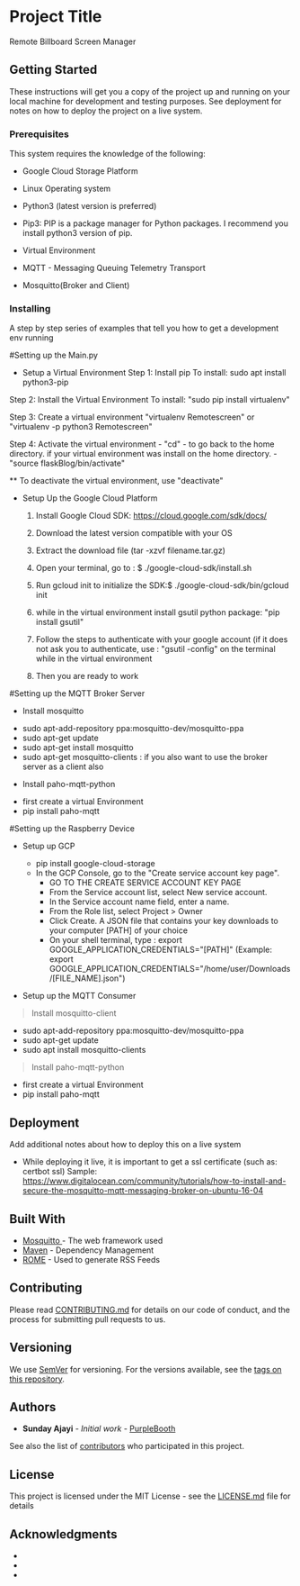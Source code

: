 # Project Title
Remote Billboard Screen Manager
## Getting Started

These instructions will get you a copy of the project up and running on your local machine for development and testing purposes. See deployment for notes on how to deploy the project on a live system.

### Prerequisites
This system requires the knowledge of the following:
- Google Cloud Storage Platform
     
- Linux Operating system
- Python3 (latest version is preferred)
- Pip3: PIP is a package manager for Python packages. I recommend you install python3 version of pip.

- Virtual Environment
- MQTT - Messaging Queuing Telemetry Transport
- Mosquitto(Broker and Client)



### Installing

A step by step series of examples that tell you how to get a development env running

#Setting up the Main.py
* Setup a Virtual Environment
Step 1: Install pip 
    To install: sudo apt install python3-pip

Step 2: Install the Virtual Environment
    To install: "sudo pip install virtualenv" 

Step 3: Create a virtual environment
    "virtualenv Remotescreen" or "virtualenv -p python3 Remotescreen"

Step 4: Activate the virtual environment
    - "cd" - to go back to the home directory. if your virtual environment was install on the    home directory.
    - "source flaskBlog/bin/activate"

** To deactivate the virtual environment, use "deactivate" 

* Setup Up the Google Cloud Platform 
    1. Install Google Cloud SDK: https://cloud.google.com/sdk/docs/

    2. Download the latest version compatible with your OS

    3. Extract the download file (tar -xzvf  filename.tar.gz)

    4. Open your terminal, go to : $ ./google-cloud-sdk/install.sh

    5. Run gcloud init to initialize the SDK:$ ./google-cloud-sdk/bin/gcloud init

    6. while in the virtual environment install gsutil python package: 
        "pip install gsutil"

    7. Follow the steps to authenticate with your google account (if it does not ask you to authenticate,  use : "gsutil -config"     on the terminal while in the virtual environment

    8. Then you are ready to work 



#Setting up the MQTT Broker Server

* Install mosquitto
- sudo apt-add-repository ppa:mosquitto-dev/mosquitto-ppa
- sudo apt-get update
- sudo apt-get install mosquitto 
- sudo apt-get mosquitto-clients : if you also want to use the broker server as a client also

* Install paho-mqtt-python 
- first create a virtual Environment 
- pip install paho-mqtt

#Setting up the Raspberry Device
* Setup up GCP
    - pip install google-cloud-storage
    - In the GCP Console, go to the "Create service account key page".
      * GO TO THE CREATE SERVICE ACCOUNT KEY PAGE
      * From the Service account list, select New service account.
      * In the Service account name field, enter a name.
      * From the Role list, select Project > Owner
      * Click Create. A JSON file that contains your key downloads to your computer [PATH] of your choice
      * On your shell terminal, type : export GOOGLE_APPLICATION_CREDENTIALS="[PATH]"
        (Example: export GOOGLE_APPLICATION_CREDENTIALS="/home/user/Downloads/[FILE_NAME].json") 


* Setup up the MQTT Consumer 

> Install mosquitto-client
   - sudo apt-add-repository ppa:mosquitto-dev/mosquitto-ppa
   - sudo apt-get update
   - sudo apt install mosquitto-clients

> Install paho-mqtt-python 
   - first create a virtual Environment 
   - pip install paho-mqtt

## Deployment

Add additional notes about how to deploy this on a live system

- While deploying it live, it is important to get a ssl certificate (such as: certbot ssl)
   Sample: https://www.digitalocean.com/community/tutorials/how-to-install-and-secure-the-mosquitto-mqtt-messaging-broker-on-ubuntu-16-04

## Built With

* [Mosquitto ](https://mosquitto.org/man/mosquitto-8.html/) - The web framework used
* [Maven](https://maven.apache.org/) - Dependency Management
* [ROME](https://rometools.github.io/rome/) - Used to generate RSS Feeds

## Contributing

Please read [CONTRIBUTING.md](https://gist.github.com/PurpleBooth/b24679402957c63ec426) for details on our code of conduct, and the process for submitting pull requests to us.

## Versioning

We use [SemVer](http://semver.org/) for versioning. For the versions available, see the [tags on this repository](https://github.com/your/project/tags). 

## Authors

* **Sunday Ajayi** - *Initial work* - [PurpleBooth](https://github.com/suavelad)

See also the list of [contributors](https://github.com/your/project/contributors) who participated in this project.

## License

This project is licensed under the MIT License - see the [LICENSE.md](LICENSE.md) file for details

## Acknowledgments

* 
* 
* 
